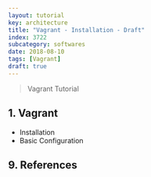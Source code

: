 ```yaml
---
layout: tutorial
key: architecture
title: "Vagrant - Installation - Draft"
index: 3722
subcategory: softwares
date: 2018-08-10
tags: [Vagrant]
draft: true
---
```


> Vagrant Tutorial

## 1. Vagrant
* Installation
* Basic Configuration


## 9. References
